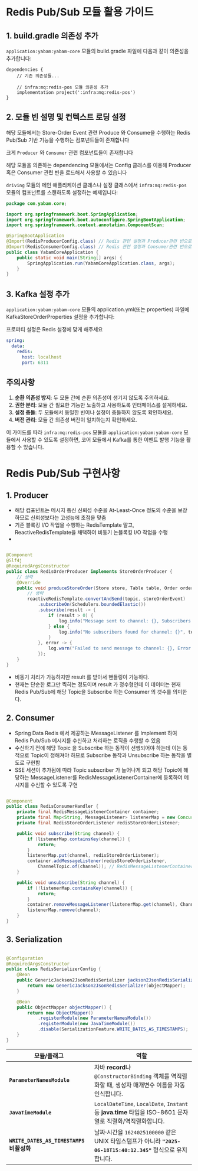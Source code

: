 # Redis Pub/Sub 모듈 활용 가이드

## 1. build.gradle 의존성 추가

`application:yabam:yabam-core` 모듈의 build.gradle 파일에 다음과 같이 의존성을 추가합니다:

```textmate
dependencies {
    // 기존 의존성들...
    
    // infra:mq:redis-pos 모듈 의존성 추가
    implementation project(':infra:mq:redis-pos')
}
```

## 2. 모듈 빈 설명 및 컨텍스트 로딩 설정

해당 모듈에서는 Store-Order Event 관련 Produce 와 Consume을 수행하는 Redis Pub/Sub 기반 기능을 수행하는 컴포넌트들이 존재합니다

크게 `Producer` 와 `Consumer` 관련 컴포넌트들이 존재합니다

해당 모듈을 의존하는 dependencing 모듈에서는 Config 클래스를 이용해 Producer 혹은 Consumer 관련 빈을 로드해서 사용할 수 있습니다

`driving` 모듈의 메인 애플리케이션 클래스나 설정 클래스에서 `infra:mq:redis-pos` 모듈의 컴포넌트를 스캔하도록 설정하는 예제입니다:

```java
package com.yabam.core;

import org.springframework.boot.SpringApplication;
import org.springframework.boot.autoconfigure.SpringBootApplication;
import org.springframework.context.annotation.ComponentScan;

@SpringBootApplication
@Import(RedisProducerConfig.class) // Redis 관련 설정과 Producer관련 빈으로 로딩 합니다.
@Import(RedisConsumerConfig.class) // Redis 관련 설정과 Consumer관련 빈으로 로딩 합니다.
public class YabamCoreApplication {
	public static void main(String[] args) {
		SpringApplication.run(YabamCoreApplication.class, args);
	}
}
```

## 3. Kafka 설정 추가

`application:yabam:yabam-core` 모듈의 application.yml(또는 properties) 파일에 KafkaStoreOrderProperties 설정을 추가합니다:

프로퍼티 설정은 Redis 설정에 맞게 해주세요

```yaml
spring:
  data:
    redis:
      host: localhost
      port: 6311
```

## 주의사항

1. **순환 의존성 방지**: 두 모듈 간에 순환 의존성이 생기지 않도록 주의하세요.
2. **권한 분리**: 모듈 간 필요한 기능만 노출하고 사용하도록 인터페이스를 설계하세요.
3. **설정 충돌**: 두 모듈에서 동일한 빈이나 설정이 충돌하지 않도록 확인하세요.
4. **버전 관리**: 모듈 간 의존성 버전이 일치하는지 확인하세요.

이 가이드를 따라 `infra:mq:redis-pos` 모듈을 `application:yabam:yabam-core` 모듈에서 사용할 수 있도록 설정하면, 코어 모듈에서 Kafka를 통한 이벤트 발행 기능을 활용할
수 있습니다.

# Redis Pub/Sub 구현사항

## 1. Producer

- 해당 컴포넌트는 메시지 통신 신뢰성 수준을 At-Least-Once 정도의 수준을 보장하므로 신뢰성보다는 고성능에 초점을 맞춤
- 기존 블록킹 I/O 작업을 수행하는 RedisTemplate 말고, ReactiveRedisTemplate을 채택하여 비동기 논블록킹 I/O 작업을 수행
-

```java

@Component
@Slf4j
@RequiredArgsConstructor
public class RedisOrderProducer implements StoreOrderProducer {
	// 생략
	@Override
	public void produceStoreOrder(Store store, Table table, Order order) {
		// 생략
		reactiveRedisTemplate.convertAndSend(topic, storeOrderEvent)
			.subscribeOn(Schedulers.boundedElastic())
			.subscribe(result -> {
				if (result > 0) {
					log.info("Message sent to channel: {}, Subscribers: {}", topic, result);
				} else {
					log.info("No subscribers found for channel: {}", topic);
				}
			}, error -> {
				log.warn("Failed to send message to channel: {}, Error: {}", topic, error.getMessage());
			});
	}
}
```

- 비동기 처리가 가능하지만 result 를 받아서 핸들링이 가능하다.
- 현재는 단순한 로그만 찍히는 정도이며 result 가 정수형인데 이 데이터는 현재 Redis Pub/Sub에 해당 Topic을 Subscribe 하는 Consumer 의 갯수를 의미한다.

## 2. Consumer

- Spring Data Redis 에서 제공하는 MessageListener 를 Implement 하여 Redis Pub/Sub 메시지를 수신하고 처리하는 로직을 수행할 수 있음
- 수신하기 전에 해당 Topic 을 Subscribe 하는 동작이 선행되어야 하는데 이는 동적으로 Topic이 정해져야 하므로 Subscribe 동작과 Unsubscribe 하는 동작을 별도로 구현함
- SSE 세션이 추가됨에 따라 Topic subscriber 가 늘어나게 되고 해당 Topic에 해당하는 MessageListener를 RedisMessageListenerContainer에 등록하여 메시지를
  수신할 수 있도록 구현

```java

@Component
public class RedisConsumerHandler {
	private final RedisMessageListenerContainer container;
	private final Map<String, MessageListener> listenerMap = new ConcurrentHashMap<>(); // 동적 Topic 관리
	private final RedisStoreOrderListener redisStoreOrderListener;

	public void subscribe(String channel) {
		if (listenerMap.containsKey(channel)) {
			return;
		}
		listenerMap.put(channel, redisStoreOrderListener);
		container.addMessageListener(redisStoreOrderListener,
			ChannelTopic.of(channel)); // RedisMessageListenerContainer에 MessageListener 등록
	}

	public void unsubscribe(String channel) {
		if (!listenerMap.containsKey(channel)) {
			return;
		}
		container.removeMessageListener(listenerMap.get(channel), ChannelTopic.of(channel));
		listenerMap.remove(channel);
	}
}
```

## 3. Serialization

```java

@Configuration
@RequiredArgsConstructor
public class RedisSerializerConfig {
	@Bean
	public GenericJackson2JsonRedisSerializer jackson2JsonRedisSerializer(ObjectMapper objectMapper) {
		return new GenericJackson2JsonRedisSerializer(objectMapper);
	}

	@Bean
	public ObjectMapper objectMapper() {
		return new ObjectMapper()
			.registerModule(new ParameterNamesModule())
			.registerModule(new JavaTimeModule())
			.disable(SerializationFeature.WRITE_DATES_AS_TIMESTAMPS);
	}
}
```

| 모듈/플래그                               | 역할                                                                                     |
|--------------------------------------|----------------------------------------------------------------------------------------|
| **`ParameterNamesModule`**           | 자바 **record**나 `@ConstructorBinding` 객체를 역직렬화할 때, 생성자 매개변수 이름을 자동 인식합니다.               |
| **`JavaTimeModule`**                 | `LocalDateTime`, `LocalDate`, `Instant` 등 **java.time** 타입을 ISO-8601 문자열로 직렬화/역직렬화합니다. |
| **`WRITE_DATES_AS_TIMESTAMPS` 비활성화** | 날짜·시간을 `1624025100000` 같은 UNIX 타임스탬프가 아니라 **`"2025-06-18T15:40:12.345"`** 형식으로 유지합니다.  |









